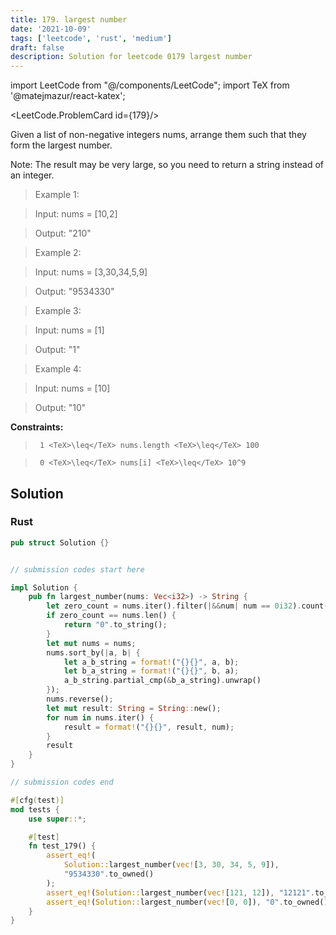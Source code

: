 ```yaml
---
title: 179. largest number
date: '2021-10-09'
tags: ['leetcode', 'rust', 'medium']
draft: false
description: Solution for leetcode 0179 largest number
---
```

import LeetCode from "@/components/LeetCode";
import TeX from '@matejmazur/react-katex';

<LeetCode.ProblemCard id={179}/>
 

  Given a list of non-negative integers nums, arrange them such that they form the largest number.

  Note: The result may be very large, so you need to return a string instead of an integer.

   

 >   Example 1:

  

 >   Input: nums <TeX>=</TeX> [10,2]

 >   Output: "210"

  

 >   Example 2:

  

 >   Input: nums <TeX>=</TeX> [3,30,34,5,9]

 >   Output: "9534330"

  

 >   Example 3:

  

 >   Input: nums <TeX>=</TeX> [1]

 >   Output: "1"

  

 >   Example 4:

  

 >   Input: nums <TeX>=</TeX> [10]

 >   Output: "10"

  

   

  **Constraints:**

  

 >   	1 <TeX>\leq</TeX> nums.length <TeX>\leq</TeX> 100

 >   	0 <TeX>\leq</TeX> nums[i] <TeX>\leq</TeX> 10^9


## Solution
### Rust
```rust
pub struct Solution {}


// submission codes start here

impl Solution {
    pub fn largest_number(nums: Vec<i32>) -> String {
        let zero_count = nums.iter().filter(|&&num| num == 0i32).count();
        if zero_count == nums.len() {
            return "0".to_string();
        }
        let mut nums = nums;
        nums.sort_by(|a, b| {
            let a_b_string = format!("{}{}", a, b);
            let b_a_string = format!("{}{}", b, a);
            a_b_string.partial_cmp(&b_a_string).unwrap()
        });
        nums.reverse();
        let mut result: String = String::new();
        for num in nums.iter() {
            result = format!("{}{}", result, num);
        }
        result
    }
}

// submission codes end

#[cfg(test)]
mod tests {
    use super::*;

    #[test]
    fn test_179() {
        assert_eq!(
            Solution::largest_number(vec![3, 30, 34, 5, 9]),
            "9534330".to_owned()
        );
        assert_eq!(Solution::largest_number(vec![121, 12]), "12121".to_owned());
        assert_eq!(Solution::largest_number(vec![0, 0]), "0".to_owned());
    }
}

```

